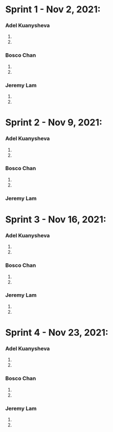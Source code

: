 # Sprint 1 - Nov 2, 2021:
### Adel Kuanysheva
1.
2.

### Bosco Chan
1.
2.

### Jeremy Lam
1.
2.

# Sprint 2 - Nov 9, 2021:
### Adel Kuanysheva
1.
2.

### Bosco Chan
1.
2.


### Jeremy Lam

# Sprint 3 - Nov 16, 2021:
### Adel Kuanysheva
1.
2.

### Bosco Chan
1.
2.

### Jeremy Lam
1.
2.

# Sprint 4 - Nov 23, 2021:
### Adel Kuanysheva
1.
2.

### Bosco Chan
1.
2.

### Jeremy Lam
1.
2.
